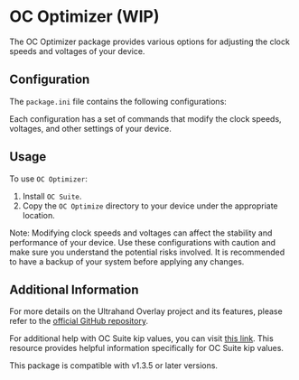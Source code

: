 # OC Optimizer (WIP)

The OC Optimizer package provides various options for adjusting the clock speeds and voltages of your device.

## Configuration

The `package.ini` file contains the following configurations:



Each configuration has a set of commands that modify the clock speeds, voltages, and other settings of your device.

## Usage

To use `OC Optimizer`:

1. Install `OC Suite`.
2. Copy the `OC Optimize` directory to your device under the appropriate location.

Note: Modifying clock speeds and voltages can affect the stability and performance of your device. Use these configurations with caution and make sure you understand the potential risks involved. It is recommended to have a backup of your system before applying any changes.

## Additional Information

For more details on the Ultrahand Overlay project and its features, please refer to the [official GitHub repository](https://github.com/ppkantorski/Ultrahand-Overlay).

For additional help with OC Suite kip values, you can visit [this link](https://github.com/hanai3Bi/Switch-OC-Suite/blob/master/Source/Atmosphere/stratosphere/loader/source/oc/customize.cpp). This resource provides helpful information specifically for OC Suite kip values.

This package is compatible with v1.3.5 or later versions.
